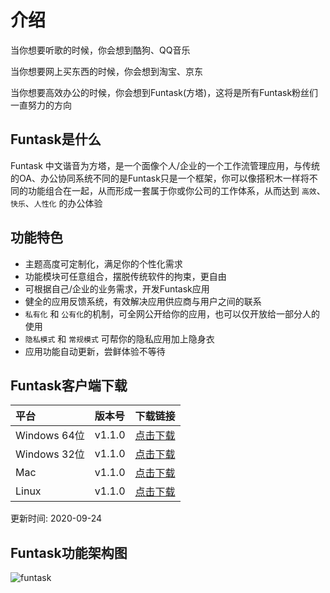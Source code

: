 # 介绍

当你想要听歌的时候，你会想到酷狗、QQ音乐

当你想要网上买东西的时候，你会想到淘宝、京东

当你想要高效办公的时候，你会想到Funtask(方塔)，这将是所有Funtask粉丝们一直努力的方向

## Funtask是什么

Funtask 中文谐音为方塔，是一个面像个人/企业的一个工作流管理应用，与传统的OA、办公协同系统不同的是Funtask只是一个框架，你可以像搭积木一样将不同的功能组合在一起，从而形成一套属于你或你公司的工作体系，从而达到 `高效`、`快乐`、`人性化` 的办公体验

## 功能特色

-   主题高度可定制化，满足你的个性化需求
-   功能模块可任意组合，摆脱传统软件的拘束，更自由
-   可根据自己/企业的业务需求，开发Funtask应用
-   健全的应用反馈系统，有效解决应用供应商与用户之间的联系
-   `私有化` 和 `公有化`的机制，可全网公开给你的应用，也可以仅开放给一部分人的使用
-   `隐私模式` 和 `常规模式` 可帮你的隐私应用加上隐身衣
-   应用功能自动更新，尝鲜体验不等待

## Funtask客户端下载

| 平台          | 版本号    | 下载链接                                                                          |
| :---------- | :----- | :---------------------------------------------------------------------------- |
| Windows 64位 | v1.1.0 | [点击下载](https://funtask.dev/download/windows/funtask%20Setup%201.1.0.exe)      |
| Windows 32位 | v1.1.0 | [点击下载](https://funtask.dev/download/windows/funtask%20Setup%201.1.0_ia32.exe) |
| Mac         | v1.1.0 | [点击下载](https://funtask.dev/download/mac/funtask%20Setup%201.1.0.exe)          |
| Linux       | v1.1.0 | [点击下载](https://funtask.dev/download/linux/funtask_1.1.0_amd64.snap)           |

更新时间: 2020-09-24

## Funtask功能架构图

![funtask](/framework.jpg)
